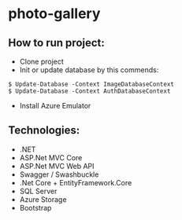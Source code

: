 # photo-gallery

## How to run project:

* Clone project
* Init or update database by this commends:
```
$ Update-Database -Context ImageDatabaseContext
$ Update-Database -Context AuthDatabaseContext
```
* Install Azure Emulator

## Technologies:

* .NET
* ASP.Net MVC Core  
* ASP.Net MVC Web API 
* Swagger / Swashbuckle 
* .Net Core + EntityFramework.Core 
* SQL Server 
* Azure Storage 
* Bootstrap
